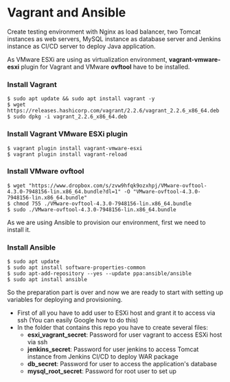 # Vagrant and Ansible
Create testing environment with Nginx as load balancer, two Tomcat instances as web servers, MySQL instance as database server and Jenkins instance as CI/CD server to deploy Java application.

As VMware ESXi are using as virtualization environment, **vagrant-vmware-esxi** plugin for Vagrant and VMware **ovftool** have to be installed.

### Install Vagrant
```
$ sudo apt update && sudo apt install vagrant -y
$ wget https://releases.hashicorp.com/vagrant/2.2.6/vagrant_2.2.6_x86_64.deb
$ sudo dpkg -i vagrant_2.2.6_x86_64.deb
```
### Install Vagrant VMware ESXi plugin
```
$ vagrant plugin install vagrant-vmware-esxi
$ vagrant plugin install vagrant-reload
```
### Install VMware ovftool
```
$ wget "https://www.dropbox.com/s/zvw9hfqk9ozxhpj/VMware-ovftool-4.3.0-7948156-lin.x86_64.bundle?dl=1" -O "VMware-ovftool-4.3.0-7948156-lin.x86_64.bundle"
$ chmod 755 ./VMware-ovftool-4.3.0-7948156-lin.x86_64.bundle
$ sudo ./VMware-ovftool-4.3.0-7948156-lin.x86_64.bundle
```

As we are using Ansible to provision our environment, first we need to install it.
### Install Ansible
```
$ sudo apt update
$ sudo apt install software-properties-common
$ sudo apt-add-repository --yes --update ppa:ansible/ansible
$ sudo apt install ansible
```


So the preparation part is over and now we are ready to start with setting up variables for deploying and provisioning.
* First of all you have to add user to ESXi host and grant it to access via ssh (You can easily Google how to do this)
* In the folder that contains this repo you have to create several files:
  * **esxi_vagrant_secret**: Password for user vagrant to access ESXi host via ssh
  * **jenkins_secret**: Password for user jenkins to access Tomcat instance from Jenkins CI/CD to deploy WAR package
  * **db_secret**: Password for user to access the application's database
  * **mysql_root_secret**: Password for root user to set up

